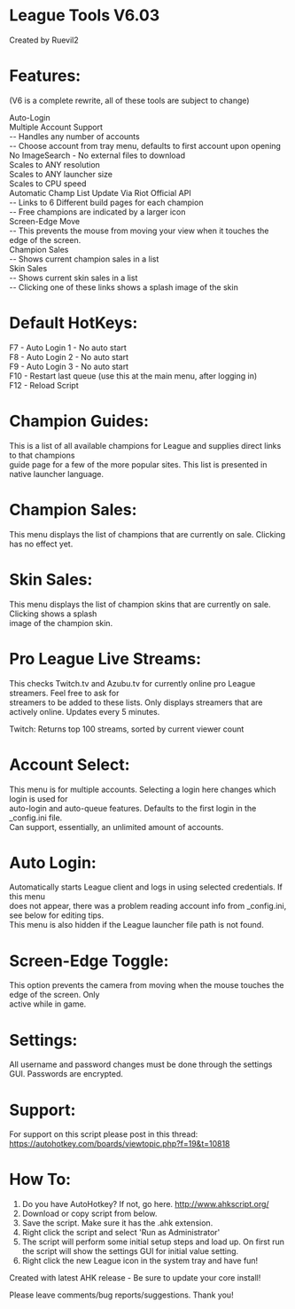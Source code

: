 # League Tools V6.03
Created by Ruevil2  

# Features: 
(V6 is a complete rewrite, all of these tools are subject to change)

Auto-Login  
Multiple Account Support  
-- Handles any number of accounts  
-- Choose account from tray menu, defaults to first account upon opening   
No ImageSearch - No external files to download  
Scales to ANY resolution  
Scales to ANY launcher size  
Scales to CPU speed  
Automatic Champ List Update Via Riot Official API   
-- Links to 6 Different build pages for each champion  
-- Free champions are indicated by a larger icon  
Screen-Edge Move  
-- This prevents the mouse from moving your view when it touches the edge of the screen.    
Champion Sales  
-- Shows current champion sales in a list   
Skin Sales  
-- Shows current skin sales in a list  
-- Clicking one of these links shows a splash image of the skin  


# Default HotKeys:
F7 - Auto Login 1 - No auto start  
F8 - Auto Login 2 - No auto start  
F9 - Auto Login 3 - No auto start  
F10 - Restart last queue (use this at the main menu, after logging in)  
F12 - Reload Script  


# Champion Guides:
This is a list of all available champions for League and supplies direct links to that champions   
guide page for a few of the more popular sites. This list is presented in native launcher language.  


# Champion Sales:
This menu displays the list of champions that are currently on sale. Clicking has no effect yet.


# Skin Sales:
This menu displays the list of champion skins that are currently on sale. Clicking shows a splash  
image of the champion skin.


# Pro League Live Streams:
This checks Twitch.tv and Azubu.tv for currently online pro League streamers. Feel free to ask for  
streamers to be added to these lists. Only displays streamers that are actively online. Updates every 5 minutes.  
  
Twitch: Returns top 100 streams, sorted by current viewer count   
  

# Account Select:
This menu is for multiple accounts. Selecting a login here changes which login is used for  
auto-login and auto-queue features. Defaults to the first login in the _config.ini file.  
Can support, essentially, an unlimited amount of accounts.


# Auto Login:
Automatically starts League client and logs in using selected credentials. If this menu  
does not appear, there was a problem reading account info from _config.ini, see below for editing tips.  
This menu is also hidden if the League launcher file path is not found.


# Screen-Edge Toggle:
This option prevents the camera from moving when the mouse touches the edge of the screen. Only  
active while in game.


# Settings:
All username and password changes must be done through the settings GUI. Passwords are encrypted.


# Support:
For support on this script please post in this thread:  
https://autohotkey.com/boards/viewtopic.php?f=19&t=10818

# How To:
1. Do you have AutoHotkey? If not, go here. http://www.ahkscript.org/
2. Download or copy script from below.
3. Save the script. Make sure it has the .ahk extension.
4. Right click the script and select 'Run as Administrator'
5. The script will perform some initial setup steps and load up.
    On first run the script will show the settings GUI for initial value setting.
6. Right click the new League icon in the system tray and have fun!  
  

Created with latest AHK release - Be sure to update your core install!

Please leave comments/bug reports/suggestions. Thank you!
